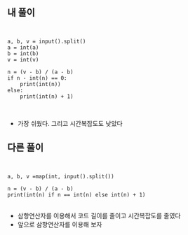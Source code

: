 ## 내 풀이

<pre>
<code>

a, b, v = input().split()
a = int(a)
b = int(b)
v = int(v)

n = (v - b) / (a - b)
if n - int(n) == 0:
    print(int(n))
else:
    print(int(n) + 1)

</code>
</pre>
- 가장 쉬웠다. 그리고 시간복잡도도 낮았다

## 다른 풀이
<pre>
<code>

a, b, v =map(int, input().split())

n = (v - b) / (a - b)
print(int(n) if n == int(n) else int(n) + 1)
</code>
</pre>
- 삼항연산자를 이용해서 코드 길이를 줄이고 시간복잡도를 줄였다
- 앞으로 삼항연산자를 이용해 보자
